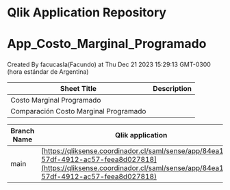 # Qlik Application Repository 
# App_Costo_Marginal_Programado
### 
Created By facucasla(Facundo) at Thu Dec 21 2023 15:29:13 GMT-0300 (hora estándar de Argentina)




Sheet Title | Description
------------ | -------------
Costo Marginal Programado|
Comparación Costo Marginal Programado|



Branch Name|Qlik application
---|---
main|[https://qliksense.coordinador.cl/saml/sense/app/84ea1d30-57df-4912-ac57-feea8d027818](https://qliksense.coordinador.cl/saml/sense/app/84ea1d30-57df-4912-ac57-feea8d027818)